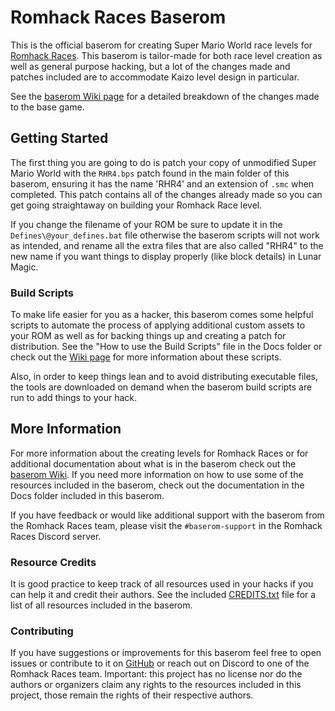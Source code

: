 # Romhack Races Baserom

This is the official baserom for creating Super Mario World race levels for [Romhack Races](https://romhackraces.com/). This baserom is tailor-made for both race level creation as well as general purpose hacking, but a lot of the changes made and patches included are to accommodate Kaizo level design in particular.

See the [baserom Wiki page](https://github.com/romhackraces/baserom/wiki/Changes-or-Additions-to-Vanilla-Super-Mario-World) for a detailed breakdown of the changes made to the base game. 

## Getting Started

The first thing you are going to do is patch your copy of unmodified Super Mario World with the `RHR4.bps` patch found in the main folder of this baserom, ensuring it has the name 'RHR4' and an extension of `.smc` when completed. This patch contains all of the changes already made so you can get going straightaway on building your Romhack Race level.

If you change the filename of your ROM be sure to update it in the `Defines\@your_defines.bat` file otherwise the baserom scripts will not work as intended, and rename all the extra files that are also called "RHR4" to the new name if you want things to display properly (like block details) in Lunar Magic.

### Build Scripts

To make life easier for you as a hacker, this baserom comes some helpful scripts to automate the process of applying additional custom assets to your ROM as well as for backing things up and creating a patch for distribution. See the "How to use the Build Scripts" file in the Docs folder or check out the [Wiki page](https://github.com/romhackraces/baserom/wiki/Using-the-Build-Scripts) for more information about these scripts.

Also, in order to keep things lean and to avoid distributing executable files, the tools are downloaded on demand when the baserom build scripts are run to add things to your hack.

## More Information

For more information about the creating levels for Romhack Races or for additional documentation about what is in the baserom check out the [baserom Wiki](https://github.com/romhackraces/baserom/wiki). If you need more information on how to use some of the resources included in the baserom, check out the documentation in the Docs folder included in this baserom.

If you have feedback or would like additional support with the baserom from the Romhack Races team, please visit the `#baserom-support` in the Romhack Races Discord server.

### Resource Credits

It is good practice to keep track of all resources used in your hacks if you can help it and credit their authors. See the included [CREDITS.txt](CREDITS.txt) file for a list of all resources included in the baserom.

### Contributing

If you have suggestions or improvements for this baserom feel free to open issues or contribute to it on [GitHub](https://github.com/romhackraces/baserom) or reach out on Discord to one of the Romhack Races team. Important: this project has no license nor do the authors or organizers claim any rights to the resources included in this project, those remain the rights of their respective authors.